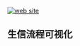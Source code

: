 
[![web site](https://bioinfo.online/logo.svg)](https://bioinfo.online/pipline/index.html)

## 生信流程可视化
